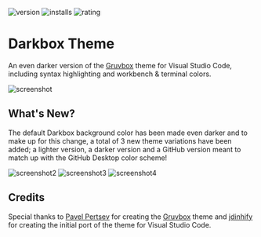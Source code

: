 ![version](https://vsmarketplacebadge.apphb.com/version/grunge4lyfe.darkbox.svg)
![installs](https://vsmarketplacebadge.apphb.com/installs/grunge4lyfe.darkbox.svg)
![rating](https://vsmarketplacebadge.apphb.com/rating-short/grunge4lyfe.darkbox.svg)

# Darkbox Theme

An even darker version of the [Gruvbox](https://github.com/morhetz/gruvbox) theme for Visual Studio Code, including syntax highlighting and workbench & terminal colors.

![screenshot](https://raw.githubusercontent.com/grunge4lyfe/vscode-darkbox/trunk/images/screenshot.png)

## What's New?

The default Darkbox background color has been made even darker and to make up for this change, a total of 3 new theme variations have been added; a lighter version, a darker version and a GitHub version meant to match up with the GitHub Desktop color scheme!

![screenshot2](https://raw.githubusercontent.com/grunge4lyfe/vscode-darkbox/trunk/images/screenshot2.png)
![screenshot3](https://raw.githubusercontent.com/grunge4lyfe/vscode-darkbox/trunk/images/screenshot3.png)
![screenshot4](https://raw.githubusercontent.com/grunge4lyfe/vscode-darkbox/trunk/images/screenshot4.png)

## Credits

Special thanks to [Pavel Pertsev](https://github.com/morhetz) for creating the [Gruvbox](https://github.com/morhetz/gruvbox) theme and [jdinhify](https://github.com/jdinhify) for creating the initial port of the theme for Visual Studio Code.
